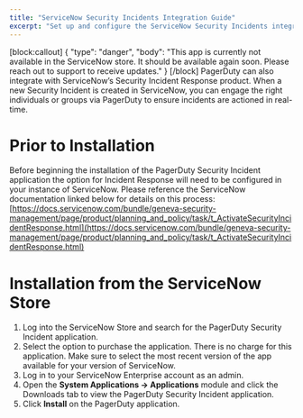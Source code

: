 ```yaml
---
title: "ServiceNow Security Incidents Integration Guide"
excerpt: "Set up and configure the ServiceNow Security Incidents integration"
---
```

[block:callout]
{
  "type": "danger",
  "body": "This app is currently not available in the ServiceNow store. It should be available again soon. Please reach out to support to receive updates."
}
[/block]
PagerDuty can also integrate with ServiceNow’s Security Incident Response product. When a new Security Incident is created in ServiceNow, you can engage the right individuals or groups via PagerDuty to ensure incidents are actioned in real-time.

# Prior to Installation
Before beginning the installation of the PagerDuty Security Incident application the option for Incident Response will need to be configured in your instance of ServiceNow. Please reference the ServiceNow documentation linked below for details on this process: [https://docs.servicenow.com/bundle/geneva-security-management/page/product/planning_and_policy/task/t_ActivateSecurityIncidentResponse.html](https://docs.servicenow.com/bundle/geneva-security-management/page/product/planning_and_policy/task/t_ActivateSecurityIncidentResponse.html)

# Installation from the ServiceNow Store
1. Log into the ServiceNow Store and search for the PagerDuty Security Incident application.
2. Select the option to purchase the application. There is no charge for this application. Make sure to select the most recent version of the app available for your version of ServiceNow.
3. Log in to your ServiceNow Enterprise account as an admin.
4. Open the **System Applications → Applications** module and click the Downloads tab to view the PagerDuty Security Incident application.
5. Click **Install** on the PagerDuty application.